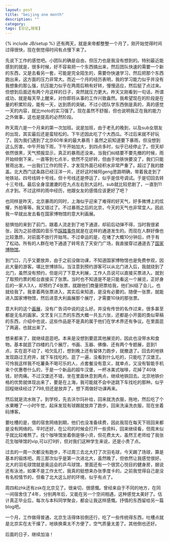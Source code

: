 ```yaml
---
layout: post
title: "beijing one month"
description: ""
category: 
tags: [日记,随笔]
---
```

{% include JB/setup %}
还有两天，就是来帝都整整一个月了，刚开始觉得时间过得很快，现在倒觉得时间有点慢下来了。

先说下工作的感觉吧。小团队的确是自由，但压力也是我没有想到的。特别最近能感到的就是，很多时候，好不容易把一个东西搞出来，然后团队快速的需要一个新的东西，又是去看另一套，可能是完全陌生的，需要你快速学习，然后把那个东西跑出来，这方面的压力非常大。而近一个月的经历表明，我的学习能力似乎并没有我想象的那么强，抗压能力似乎在两周后稍有好转，慢慢适应，然后挺了点过来。但想到后面还有两个月这样的日子，突然就压力更大。昨天又刚看到一句话，所谓成功，就是每天早上醒来，对你即将从事的工作兴致盎然。我希望现在的阶段是在量的积累阶段，能有一天，达到质的突破。不过小团队学东西倒是真的，真的感觉一天的内容，就比moto的实习强了。现在虽然不舒服，但也说明我正在我的能力之外做事，这也是提高的必然阶段。

昨天周六是一个月来的第一次加班。说是加班，由于老孔的晚到，以及sub女朋友的出现，其实最后还是蛮轻松的。下午还因此吃了个大西瓜。不过后来就不好玩了。因为我们遇到了北京60年来的最大暴雨！虽然之前知道要下暴雨，但没想到这么厉害。中午开始下雨，下午开始加大，到四点多时，似乎已经停止了。但天却依然很黑，天气预报显示，真正的暴雨还没来。当我们纠结要不要先撤的时候，雨开始倾倒下来，一直等到七点半，依然不见好转，但由于地铁快要没了，我们只能冒雨出发。一出我们工作的院子，才发现外面已经积水非常严重了。超过了我的膝盖。北大西门这条路已经汪洋一片。还好这时候阿geng思路明确，带着我走到了地铁站，四号线转十号线，但十号线还是停运了，似乎是信号调试。于是切回去转十三号线。最后全身湿漉漉的在九点左右到大运村。sub就比较悲剧了，一直到11点才到。不过这样的雨中经历，他跟女友的感情应该更好了吧？

也同样是昨天，北京暴雨的同时，上海似乎迎来了难得的好天气，好多微博上的炫耀，外拍等等。我又错过了。不过暴雨之后的北京，今天的天气也非常宜人。因此我一早就出发去看在国家博物馆的意大利画展。

挺惧怕的来到了前门，跟着人流走到了地下通道，却前后动弹不得，当时我很紧张，因为之前德国的音乐节[踩踏事件](http://news.qq.com/a/20100725/000393.htm#p=1)就是在这样的通道发生的。而现在人群好像也比较激昂，对前面不放行开始骂，不过幸运的是，在堵了大概10分钟后，终于有了松动。所有的人群在地下通道了转弯去了天安门广场，我直接穿过通道去了[国家博物馆](http://www.chnmuseum.cn/default.aspx?AspxAutoDetectCookieSupport=1)。

到门口，几乎又要放弃，由于之前没做功课，不知道国家博物馆也是免费参观，因此大量的游客。堪比世博排队。当注意到预约游客可以从北门进入后，我就绕到了北门，虽然没有预约，但是问了下意大利展，工作人员说可以直接买票进入。就到了取预约票的柜台直接买了张票。当时也不知道是不是只能看这一个展览，正好身后的一家人3人，却预约了4张票，就跟他们商量把票给我，他们纠结了会儿，也就给我了。我拿着两张票进入，其实后来知道，是没有必要的。随便一张票，就能进入国家博物馆，然后进意大利画展那个展厅，才需要10块的那张票。

意大利的这个[画展](http://www.chnmuseum.cn/tabid/236/Default.aspx?ExhibitionLanguageID=234)，没有广告词中说的这么好。并没有传世的名作过来，很多甚至都是无名的画家。文艺复兴三杰的东西大概一共五六张，还都是小开面的类似草稿的东西，介绍中也说，这些作品是不是真的属于他们在学术界还有争议。在里面逛了两遍，也就出来了。

想来都来了，就继续逛逛吧。本来是没想到要逛其他展览的，因此也没带水和食物。基本就逛了四楼的几个展厅，书画、玉器、佛像、还有两个专题展，逛到1点，实在逛不动了，哈欠乱打，想到晚上还有留体力跑步，就撤退了。回去的地铁发现路过王府井，就下车找吃的。逛了一遍，没看到什么吃的，只能吃了汉堡王。可怜我这样我不吃薯条不喝可乐的人，点套餐没有意义，就单点，又没有智能手机来个优惠卷什么的，于是一个新品的超牛汉堡，一杯冰美式咖啡，花掉了40块钱，好肉痛。不过汉堡还不错，坐在里面休息到两点，继续地铁回去。北京地铁价格的优势就体现出来了，要是在上海，我可能就不会中途跳下车找吃的那种。似乎回程继续经过了798,但还是放弃了。想下周做好功课再来。

然后就是流水账了。到学校，先去沃尔玛补给，回来就洗衣服，拖地，然后吃了个水果睡了一小时午觉，起床发现有球踢就放弃了跑步。回来洗澡洗衣服，现在坐着码博客。

要吐槽的是，借的宿舍网络到期，他们也没准备续费，因此我现在每天下班回来都是没有网络的。平时还好，在公司的时候会打开一些资料，回来继续看，但周末似乎就比较难熬了。找个咖啡馆坐着倒是够小资，但花费太大，虽然王老师给了我张花生咖啡馆的vip,可以打9折，但对我们这种学生来说，还是小贵了点。

过去的一周一次都没有跑步，不过周三去北大打了次羽毛球，今天踢了场球，算是基本的锻炼吧。周三那次似乎是第一次进北大，虽然晚了，但依然让我感觉很好。北大的羽毛球馆就是奥运会的乒乓球馆，里面还有一个很赏心悦目的健身房，据说还有泳池，如果不是工作太忙，我真的挺想来办张季度卡的。之前我觉得自己是没有名校情节的，但看了北大这么好的环境，似乎有点了。

周四和zhk还有zsk在北京见了。很亲切，很感慨。曾经来自于不同的地方，在同一间宿舍住了4年，分别两年后，又能在另一个空间相遇，这种感觉太美好了。估计真正毕业后，每次与本科同学聚会，都会让我这样感慨。抒情的东西留给另一篇blog吧。

一个月，工作做得普通，北京生活得体验倒还行，吃了一些传统得东西，吐槽点就是北京实在太干燥了，地铁换乘太不方便了，空气质量太差了。其他倒也还好。

后面的日子，继续加油！
